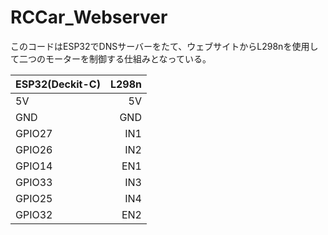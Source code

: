 # RCCar_Webserver
このコードはESP32でDNSサーバーをたて、ウェブサイトからL298nを使用して二つのモーターを制御する仕組みとなっている。

|ESP32(Deckit-C) |  L298n      | 
|:---------------|------------:|
| 5V             | 5V          |   
| GND            | GND         |
| GPIO27         | IN1         |
| GPIO26         | IN2         |
| GPIO14         | EN1         |
| GPIO33         | IN3         |  
| GPIO25         | IN4         |  
| GPIO32         | EN2         |  


